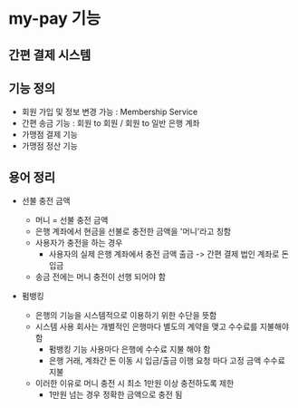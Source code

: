 # my-pay 기능
## 간편 결제 시스템

## 기능 정의
- 회원 가입 및 정보 변경 가능 : Membership Service
- 간편 송금 기능 : 회원 to 회원 / 회원 to 일반 은행 계좌 
- 가맹점 결제 기능
- 가맹점 정산 기능

## 용어 정리
- 선불 충전 금액
  - 머니 = 선불 충전 금액
  - 은행 계좌에서 현금을 선불로 충전한 금액을 '머니'라고 칭함
  - 사용자가 충전을 하는 경우 
    - 사용자의 실제 은행 계좌에서 충전 금액 출금 -> 간편 결제 법인 계좌로 돈 입금
  - 송금 전에는 머니 충전이 선행 되어야 함

- 펌뱅킹
  - 은행의 기능을 시스템적으로 이용하기 위한 수단을 뜻함
  - 시스템 사용 회사는 개별적인 은행마다 별도의 계약을 맺고 수수료를 지불해야 함
    - 펌뱅킹 기능 사용마다 은행에 수수료 지불 해야 함
    - 은행 거래, 계좌간 돈 이동 시 입금/출금 이행 요청 마다 고정 금액 수수료 지불
  - 이러한 이유로 머니 충전 시 최소 1만원 이상 충전하도록 제한
    - 1만원 넘는 경우 정확한 금액으로 충전 됨
